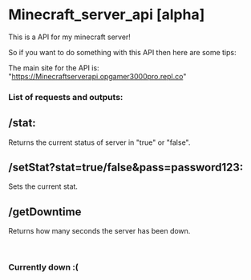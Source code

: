 # Minecraft_server_api [alpha]
This is a API for my minecraft server!

So if you want to do something with this API then here are some tips:

The main site for the API is: "https://Minecraftserverapi.opgamer3000pro.repl.co"



### List of requests and outputs:

## /stat:
Returns the current status of server in "true" or "false".

## /setStat?stat=true/false&pass=password123:
Sets the current stat.

## /getDowntime
Returns how many seconds the server has been down.

<br>

### Currently down :(
